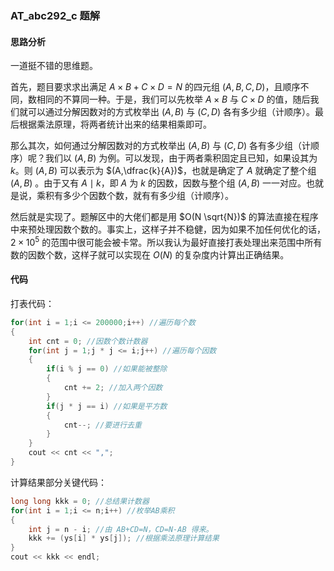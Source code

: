 ### AT_abc292_c 题解

#### 思路分析

一道挺不错的思维题。

首先，题目要求求出满足 $A \times B+ C \times D = N$ 的四元组 $(A,B,C,D)$，且顺序不同，数相同的不算同一种。于是，我们可以先枚举 $A \times B$ 与 $C \times D$ 的值，随后我们就可以通过分解因数对的方式枚举出 $(A,B)$ 与 $(C,D)$ 各有多少组（计顺序）。最后根据乘法原理，将两者统计出来的结果相乘即可。

那么其次，如何通过分解因数对的方式枚举出 $(A,B)$ 与 $(C,D)$ 各有多少组（计顺序）呢？我们以 $(A,B)$ 为例。可以发现，由于两者乘积固定且已知，如果设其为 $k$。则 $(A,B)$ 可以表示为 $(A,\dfrac{k}{A})$，也就是确定了 $A$ 就确定了整个组 $(A,B)$ 。由于又有 $A \mid k$，即 $A$ 为 $k$ 的因数，因数与整个组 $(A,B)$ 一一对应。也就是说，乘积有多少个因数个数，就有有多少组（计顺序）。

然后就是实现了。题解区中的大佬们都是用 $O(N \sqrt{N})$ 的算法直接在程序中来预处理因数个数的。事实上，这样子并不稳健，因为如果不加任何优化的话，$2 \times 10^5$ 的范围中很可能会被卡常。所以我认为最好直接打表处理出来范围中所有数的因数个数，这样子就可以实现在 $O(N)$ 的复杂度内计算出正确结果。

#### 代码

打表代码：

```cpp
for(int i = 1;i <= 200000;i++) //遍历每个数
{
	int cnt = 0; //因数个数计数器
	for(int j = 1;j * j <= i;j++) //遍历每个因数
	{
		if(i % j == 0) //如果能被整除
		{
			cnt += 2; //加入两个因数
		}
		if(j * j == i) //如果是平方数
		{
			cnt--; //要进行去重
		}
	}
	cout << cnt << ",";
}
```

计算结果部分关键代码：

```cpp
long long kkk = 0; //总结果计数器
for(int i = 1;i <= n;i++) //枚举AB乘积
{
	int j = n - i; //由 AB+CD=N，CD=N-AB 得来。
	kkk += (ys[i] * ys[j]); //根据乘法原理计算结果
}
cout << kkk << endl;
```

